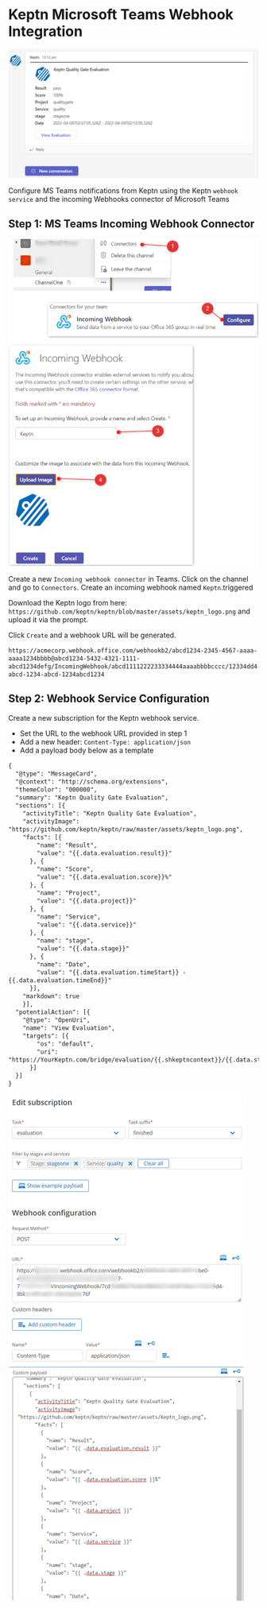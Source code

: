 # Keptn Microsoft Teams Webhook Integration
![](https://raw.githubusercontent.com/keptn-contrib/artifacthub/main/msteams/1.0.0/assets/1.png)

Configure MS Teams notifications from Keptn using the Keptn `webhook service` and the incoming Webhooks connector of Microsoft Teams

## Step 1: MS Teams Incoming Webhook Connector
![](https://raw.githubusercontent.com/keptn-contrib/artifacthub/main/msteams/1.0.0/assets/2.png)

Create a new `Incoming webhook connector` in Teams. Click on the channel and go to `Connectors`. Create an incoming webhook named `Keptn`.triggered

Download the Keptn logo from here: `https://github.com/keptn/keptn/blob/master/assets/keptn_logo.png` and upload it via the prompt.

Click `Create` and a webhook URL will be generated.

```
https://acmecorp.webhook.office.com/webhookb2/abcd1234-2345-4567-aaaa-aaaa1234bbbb@abcd1234-5432-4321-1111-abcd1234defg/IncomingWebhook/abcd1111222233334444aaaabbbbcccc/12334dd4-abcd-1234-abcd-1234abcd1234
```

## Step 2: Webhook Service Configuration
Create a new subscription for the Keptn webhook service.
  
- Set the URL to the webhook URL provided in step 1
- Add a new header: `Content-Type: application/json`
- Add a payload body below as a template

```
{
  "@type": "MessageCard",
  "@context": "http://schema.org/extensions",
  "themeColor": "000000",
  "summary": "Keptn Quality Gate Evaluation",
  "sections": [{
    "activityTitle": "Keptn Quality Gate Evaluation",
    "activityImage": "https://github.com/keptn/keptn/raw/master/assets/keptn_logo.png",
    "facts": [{
        "name": "Result",
        "value": "{{.data.evaluation.result}}"
      }, {
        "name": "Score",
        "value": "{{.data.evaluation.score}}%"
      }, {
        "name": "Project",
        "value": "{{.data.project}}"
      }, {
        "name": "Service",
        "value": "{{.data.service}}"
      }, {
        "name": "stage",
        "value": "{{.data.stage}}"
      }, {
        "name": "Date",
        "value": "{{.data.evaluation.timeStart}} - {{.data.evaluation.timeEnd}}"
      }],
    "markdown": true
    }],
  "potentialAction": [{
    "@type": "OpenUri",
    "name": "View Evaluation",
    "targets": [{
        "os": "default",
        "uri": "https://YourKeptn.com/bridge/evaluation/{{.shkeptncontext}}/{{.data.stage}}"
      }]
  }]
}
```

![](https://raw.githubusercontent.com/keptn-contrib/artifacthub/main/msteams/1.0.0/assets/3.png)